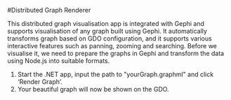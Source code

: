 #Distributed Graph Renderer

This distributed graph visualisation app is integrated with Gephi and supports visualisation of any graph built using Gephi. It automatically transforms graph based on GDO configuration, and it supports various interactive features such as panning, zooming and searching. Before we visualise it, we need to prepare the graphs in Gephi and transform the data using Node.js into suitable formats.

1. Start the .NET app, input the path to "yourGraph.graphml" and click ‘Render Graph’.
2. Your beautiful graph will now be shown on the GDO.